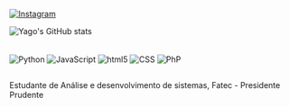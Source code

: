 

[![Instagram](https://img.shields.io/badge/Instagram-E4405F?style=for-the-badge&logo=instagram&logoColor=white)](hhtps://instagram.com/yago_figueredo)

![Yago's GitHub stats](https://github-readme-stats.vercel.app/api?username=yagosf01&show_icons=true&theme=radical)

<div style="display: inline_block"><br/>
  <img align="center" alt="Python" src="https://img.shields.io/badge/Python-3776AB?style=for-the-badge&logo=python&logoColor=white" />

<img align="center" alt="JavaScript" src="https://img.shields.io/badge/JavaScript-F7DF1E?style=for-the-badge&logo=javascript&logoColor=black" />

<img align="center" alt="html5" src="https://img.shields.io/badge/HTML5-E34F26?style=for-the-badge&logo=html5&logoColor=white" />

<img align="center" alt="CSS" src="https://img.shields.io/badge/CSS-239120?&style=for-the-badge&logo=css3&logoColor=white" /> 
 
<img align="center" alt="PhP" src="https://img.shields.io/badge/PHP-777BB4?style=for-the-badge&logo=php&logoColor=white" /> 
</div>
</div>

##
Estudante de Análise e desenvolvimento de sistemas, Fatec - Presidente Prudente

